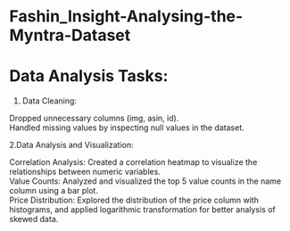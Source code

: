 # Fashin_Insight-Analysing-the-Myntra-Dataset
# Data Analysis Tasks:
1. Data Cleaning:

Dropped unnecessary columns (img, asin, id).<br>
Handled missing values by inspecting null values in the dataset.<br>

2.Data Analysis and Visualization:<br>

Correlation Analysis: Created a correlation heatmap to visualize the relationships between numeric variables.<br>
Value Counts: Analyzed and visualized the top 5 value counts in the name column using a bar plot.<br>
Price Distribution: Explored the distribution of the price column with histograms, and applied logarithmic transformation for better analysis of skewed data.<br>
